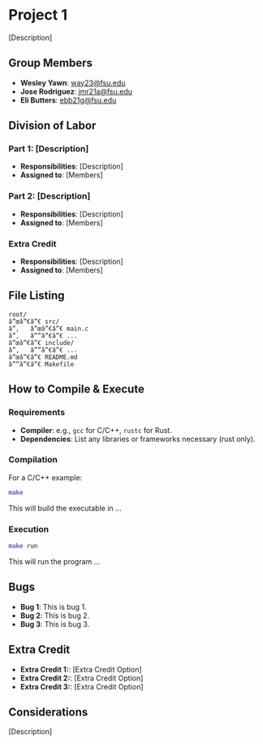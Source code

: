 # Project 1

[Description]

## Group Members
- **Wesley Yawn**: way23@fsu.edu
- **Jose Rodriguez**: jmr21a@fsu.edu
- **Eli Butters**: ebb21g@fsu.edu
## Division of Labor

### Part 1: [Description]
- **Responsibilities**: [Description]
- **Assigned to**: [Members]

### Part 2: [Description]
- **Responsibilities**: [Description]
- **Assigned to**: [Members]

### Extra Credit
- **Responsibilities**: [Description]
- **Assigned to**: [Members]

## File Listing
```
root/
â”œâ”€â”€ src/
â”‚   â”œâ”€â”€ main.c
â”‚   â””â”€â”€ ...
â”œâ”€â”€ include/
â”‚   â””â”€â”€ ...
â”œâ”€â”€ README.md
â””â”€â”€ Makefile

```
## How to Compile & Execute

### Requirements
- **Compiler**: e.g., `gcc` for C/C++, `rustc` for Rust.
- **Dependencies**: List any libraries or frameworks necessary (rust only).

### Compilation
For a C/C++ example:
```bash
make
```
This will build the executable in ...
### Execution
```bash
make run
```
This will run the program ...

## Bugs
- **Bug 1**: This is bug 1.
- **Bug 2**: This is bug 2.
- **Bug 3**: This is bug 3.

## Extra Credit
- **Extra Credit 1:**: [Extra Credit Option]
- **Extra Credit 2:**: [Extra Credit Option]
- **Extra Credit 3:**: [Extra Credit Option]

## Considerations
[Description]